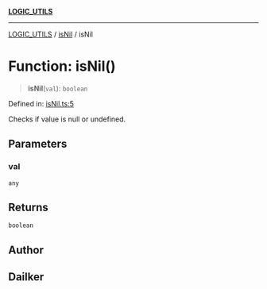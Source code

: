 [**LOGIC_UTILS**](../../README.md)

***

[LOGIC_UTILS](../../README.md) / [isNil](../README.md) / isNil

# Function: isNil()

> **isNil**(`val`): `boolean`

Defined in: [isNil.ts:5](https://github.com/dailker/everyutil/blob/0531b9744e97cf76b2fb0fb9c6a72c61ec9e2b23/src/logic/isNil.ts#L5)

Checks if value is null or undefined.

## Parameters

### val

`any`

## Returns

`boolean`

## Author

## Dailker
